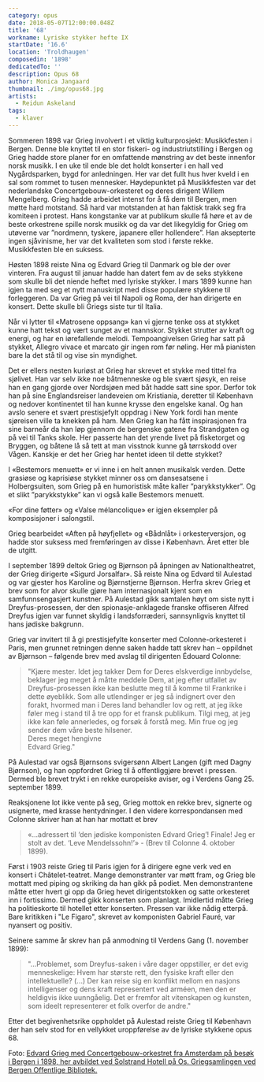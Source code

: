 ```yaml
---
category: opus
date: 2018-05-07T12:00:00.048Z
title: '68'
workname: Lyriske stykker hefte IX
startDate: '16.6'
location: 'Troldhaugen'
composedin: '1898'
dedicatedTo: ''
description: Opus 68
author: Monica Jangaard
thumbnail: ./img/opus68.jpg
artists:
  - Reidun Askeland
tags:
  - klaver
---
```

Sommeren 1898 var Grieg involvert i et viktig kulturprosjekt: Musikkfesten i Bergen. Denne ble knyttet til en stor fiskeri- og industriutstilling i Bergen og Grieg hadde store planer for en omfattende mønstring av det beste innenfor norsk musikk. I en uke til ende ble det holdt konserter i en hall ved Nygårdsparken, bygd for anledningen. Her var det fullt hus hver kveld i en sal som rommet to tusen mennesker. Høydepunktet på Musikkfesten var det nederlandske Concertgebouw-orkesteret og deres dirigent Willem Mengelberg. Grieg hadde arbeidet intenst for å få dem til Bergen, men møtte hard motstand. Så hard var motstanden at han faktisk trakk seg fra komiteen i protest. Hans kongstanke var at publikum skulle få høre et av de beste orkestrene spille norsk musikk og da var det likegyldig for Grieg om utøverne var ”nordmenn, tyskere, japanere eller hollendere”. Han aksepterte ingen sjåvinisme, her var det kvaliteten som stod i første rekke. Musikkfesten ble en suksess.

Høsten 1898 reiste Nina og Edvard Grieg til Danmark og ble der over vinteren. Fra august til januar hadde han datert fem av de seks stykkene som skulle bli det niende heftet med lyriske stykker. I mars 1899 kunne han igjen ta med seg et nytt manuskript med disse populære stykkene til forleggeren. Da var Grieg på vei til Napoli og Roma, der han dirigerte en konsert. Dette skulle bli Griegs siste tur til Italia.

Når vi lytter til «Matrosene oppsang» kan vi gjerne tenke oss at stykket kunne hatt tekst og vært sunget av et mannskor. Stykket strutter av kraft og energi, og har en iørefallende melodi. Tempoangivelsen Grieg har satt på stykket, Allegro vivace et marcato gir ingen rom før nøling. Her må pianisten bare la det stå til og vise sin myndighet.

Det er ellers nesten kuriøst at Grieg har skrevet et stykke med tittel fra sjølivet. Han var selv ikke noe båtmenneske og ble svært sjøsyk, en reise han en gang gjorde over Nordsjøen med båt hadde satt sine spor. Derfor tok han på sine Englandsreiser landeveien om Kristiania, deretter til København og nedover kontinentet til han kunne krysse den engelske kanal. Og han avslo senere et svært prestisjefylt oppdrag i New York fordi han mente sjøreisen ville ta knekken på ham. Men Grieg kan ha fått inspirasjonen fra sine barneår da han løp gjennom de bergenske gatene fra Strandgaten og på vei til Tanks skole. Her passerte han det yrende livet på fisketorget og Bryggen, og båtene lå så tett at man visstnok kunne gå tørrskodd over Vågen. Kanskje er det her Grieg har hentet ideen til dette stykket?

I «Bestemors menuett» er vi inne i en helt annen musikalsk verden. Dette grasiøse og kaprisiøse stykket minner oss om dansesatsene i Holbergsuiten, som Grieg på en humoristisk måte kaller ”parykkstykker”. Og et slikt ”parykkstykke” kan vi også kalle Bestemors menuett.

«For dine føtter» og «Valse mélancolique» er igjen eksempler på komposisjoner i salongstil.

Grieg bearbeidet «Aften på høyfjellet» og «Bådnlåt» i orkesterversjon, og hadde stor suksess med fremføringen av disse i København. Året etter ble de utgitt.

I september 1899 deltok Grieg og Bjørnson på åpningen av Nationaltheatret, der Grieg dirigerte «Sigurd Jorsalfar». Så reiste Nina og Edvard til Aulestad og var gjester hos Karoline og Bjørnstjerne Bjørnson. Herfra skrev Grieg et brev som for alvor skulle gjøre ham internasjonalt kjent som en samfunnsengasjert kunstner. På Aulestad gikk samtalen høyt om siste nytt i Dreyfus-prosessen, der den spionasje-anklagede franske offiseren Alfred Dreyfus igjen var funnet skyldig i landsforræderi, sannsynligvis knyttet til hans jødiske bakgrunn.

Grieg var invitert til å gi prestisjefylte konserter med Colonne-orkesteret i Paris, men grunnet retningen denne saken hadde tatt skrev han – oppildnet av Bjørnson – følgende brev med avslag til dirigenten Édouard Colonne:

>"Kjære mester. Idet jeg takker Dem for Deres elskverdige innbydelse, beklager jeg meget å måtte meddele Dem, at jeg efter utfallet av Dreyfus-prosessen ikke kan beslutte meg til å komme til Frankrike i dette øyeblikk. Som alle utlendinger er jeg så indignert over den forakt, hvormed man i Deres land behandler lov og rett, at jeg ikke føler meg i stand til å tre opp for et fransk publikum. Tilgi meg, at jeg ikke kan føle annerledes, og forsøk å forstå meg. Min frue og jeg sender dem våre beste hilsener.   
Deres meget hengivne   
Edvard Grieg."

På Aulestad var også Bjørnsons svigersønn Albert Langen (gift med Dagny Bjørnson), og han oppfordret Grieg til å offentliggjøre brevet i pressen. Dermed ble brevet trykt i en rekke europeiske aviser, og i Verdens Gang 25. september 1899.

Reaksjonene lot ikke vente på seg, Grieg mottok en rekke brev, signerte og usignerte, med krasse hentydninger. I den videre korrespondansen med Colonne skriver han at han har mottatt et brev

> «...adressert til ‘den jødiske komponisten Edvard Grieg’! Finale! Jeg er stolt av det. ‘Leve Mendelssohn!’» - (Brev til Colonne 4. oktober 1899).

Først i 1903 reiste Grieg til Paris igjen for å dirigere egne verk ved en konsert i Châtelet-teatret. Mange demonstranter var møtt fram, og Grieg ble mottatt med piping og skriking da han gikk på podiet. Men demonstrantene måtte etter hvert gi opp da Grieg hevet dirigentstokken og satte orkesteret inn i fortissimo. Dermed gikk konserten som planlagt. Imidlertid måtte Grieg ha politieskorte til hotellet etter konserten. Pressen var ikke nådig etterpå. Bare kritikken i "Le Figaro", skrevet av komponisten Gabriel Fauré, var nyansert og positiv.

Seinere samme år skrev han på anmodning til Verdens Gang (1. november 1899):

> "...Problemet, som Dreyfus-saken i våre dager oppstiller, er det evig menneskelige: Hvem har største rett, den fysiske kraft eller den intellektuelle? (...) Der kan reise sig en konflikt mellom en nasjons intelligenser og dens kraft representert ved arméen, men den er heldigvis ikke uunngåelig. Det er fremfor alt vitenskapen og kunsten, som ideelt representerer et folk overfor de andre."

Etter det begivenhetsrike oppholdet på Aulestad reiste Grieg til København der han selv stod for en vellykket uroppførelse av de lyriske stykkene opus 68.

Foto: <a href="http://www.bergen.folkebibl.no/arkiv/grieg/fotografi/stor_concertgebouw_solstrand_1898.jpg.0" target="_blank">Edvard Grieg med Concertgebouw-orkestret fra Amsterdam på besøk i Bergen i 1898, her avbildet ved Solstrand Hotell på Os. Griegsamlingen ved Bergen Offentlige Bibliotek.</a>

